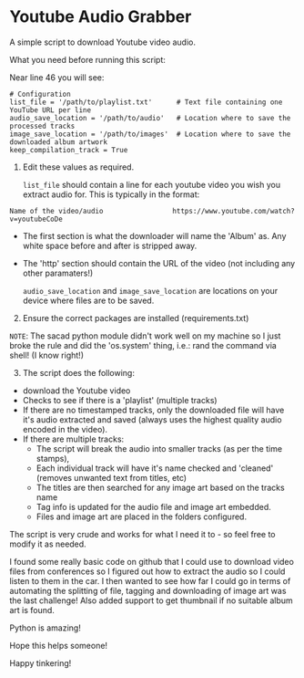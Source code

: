 # Youtube Audio Grabber

A simple script to download Youtube video audio.

What you need before running this script:

Near line 46 you will see:

```
# Configuration
list_file = '/path/to/playlist.txt'      # Text file containing one YouTube URL per line
audio_save_location = '/path/to/audio'   # Location where to save the processed tracks
image_save_location = '/path/to/images'  # Location where to save the downloaded album artwork
keep_compilation_track = True
```

1. Edit these values as required.

    `list_file` should contain a line for each youtube video you wish you extract audio for. This is typically in the format:

```
Name of the video/audio                 https://www.youtube.com/watch?v=youtubeCoDe
```

  * The first section is what the downloader will name the 'Album' as. Any white space before and after is stripped away.
  * The 'http' section should contain the URL of the video (not including any other paramaters!)

    `audio_save_location` and `image_save_location` are locations on your device where files are to be saved.

2. Ensure the correct packages are installed (requirements.txt)

`NOTE`: The sacad python module didn't work well on my machine so I just broke the rule and did the 'os.system' thing, i.e.: rand the command via shell! (I know right!) 

3. The script does the following:
  * download the Youtube video
  * Checks to see if there is a 'playlist' (multiple tracks)
  * If there are no timestamped tracks, only the downloaded file will have it's audio extracted and saved (always uses the highest quality audio encoded in the video).
  * If there are multiple tracks:
    * The script will break the audio into smaller tracks (as per the time stamps),
    * Each individual track will have it's name checked and 'cleaned' (removes unwanted text from titles, etc)
    * The titles are then searched for any image art based on the tracks name
    * Tag info is updated for the audio file and image art embedded.
    * Files and image art are placed in the folders configured.

The script is very crude and works for what I need it to - so feel free to modify it as needed.

I found some really basic code on github that I could use to download video files from conferences so I figured out how to extract the audio so I could listen to them in the car.
I then wanted to see how far I could go in terms of automating the splitting of file, tagging and downloading of image art was the last challenge!
Also added support to get thumbnail if no suitable album art is found.

Python is amazing!

Hope this helps someone!

Happy tinkering!

